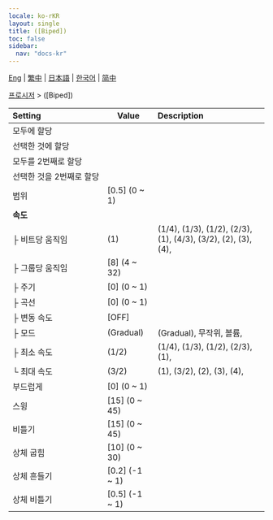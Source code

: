 ```yaml
---
locale: ko-rKR
layout: single
title: ([Biped])
toc: false
sidebar:
  nav: "docs-kr"
---
```

[Eng](/dancexr/menu/2025.4/motion/biped) | [繁中](/tw/dancexr/menu/2025.4/motion/biped) | [日本語](/jp/dancexr/menu/2025.4/motion/biped) | [한국어](/kr/dancexr/menu/2025.4/motion/biped) | [简中](/zh/dancexr/menu/2025.4/motion/biped)

[프로시저](../menu#프로시저) > ([Biped])



| Setting | Value | Description |
| :--- | --- | :--- |
|<nobr>모두에 할당</nobr>|| 
|<nobr>선택한 것에 할당</nobr>|| 
|<nobr>모두를 2번째로 할당</nobr>|| 
|<nobr>선택한 것을 2번째로 할당</nobr>|| 
|<nobr>범위</nobr>| [0.5] (0 ~ 1) | 
|<nobr><b>속도</b></nobr>| | 
|<nobr>├&nbsp;비트당 움직임</nobr>| (1) | (1/4), (1/3), (1/2), (2/3), (1), (4/3), (3/2), (2), (3), (4), 
|<nobr>├&nbsp;그룹당 움직임</nobr>| [8] (4 ~ 32) | 
|<nobr>├&nbsp;주기</nobr>| [0] (0 ~ 1) | 
|<nobr>├&nbsp;곡선</nobr>| [0] (0 ~ 1) | 
|<nobr>├&nbsp;변동 속도</nobr>| [OFF] | 
|<nobr>├&nbsp;모드</nobr>| (Gradual) | (Gradual), 무작위, 볼륨, 
|<nobr>├&nbsp;최소 속도</nobr>| (1/2) | (1/4), (1/3), (1/2), (2/3), (1), 
|<nobr>└&nbsp;최대 속도</nobr>| (3/2) | (1), (3/2), (2), (3), (4), 
|<nobr>부드럽게</nobr>| [0] (0 ~ 1) | 
|<nobr>스윙</nobr>| [15] (0 ~ 45) | 
|<nobr>비틀기</nobr>| [15] (0 ~ 45) | 
|<nobr>상체 굽힘</nobr>| [10] (0 ~ 30) | 
|<nobr>상체 흔들기</nobr>| [0.2] (-1 ~ 1) | 
|<nobr>상체 비틀기</nobr>| [0.5] (-1 ~ 1) | 
